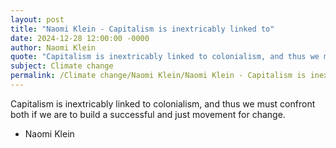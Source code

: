```yaml
---
layout: post
title: "Naomi Klein - Capitalism is inextricably linked to"
date: 2024-12-28 12:00:00 -0000
author: Naomi Klein
quote: "Capitalism is inextricably linked to colonialism, and thus we must confront both if we are to build a successful and just movement for change."
subject: Climate change
permalink: /Climate change/Naomi Klein/Naomi Klein - Capitalism is inextricably linked to
---
```


Capitalism is inextricably linked to colonialism, and thus we must confront both if we are to build a successful and just movement for change.

- Naomi Klein
